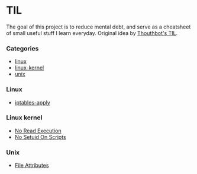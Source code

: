 # TIL

The goal of this project is to reduce mental debt, and serve as a
cheatsheet of small useful stuff I learn everyday.
Original idea by [Thouthbot's TIL](https://github.com/thoughtbot/til).

### Categories

- [linux](#linux)
- [linux-kernel](#linux-kernel)
- [unix](#unix)

### Linux

- [iptables-apply](linux/iptables-apply.md)

### Linux kernel

- [No Read Execution](linux-kernel/no-read-execution.md)
- [No Setuid On Scripts](linux-kernel/no-setuid-on-scripts.md)

### Unix

- [File Attributes](unix/file-attributes.md)

